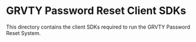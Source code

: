 # GRVTY Password Reset Client SDKs
This directory contains the client SDKs required to run the GRVTY Password Reset System.
